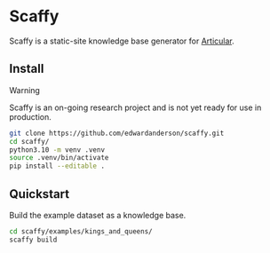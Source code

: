 # Scaffy

Scaffy is a static-site knowledge base generator for [Articular](https://github.com/edwardanderson/articular).

## Install

> [!WARNING]
> Scaffy is an on-going research project and is not yet ready for use in production.

```bash
git clone https://github.com/edwardanderson/scaffy.git
cd scaffy/
python3.10 -m venv .venv
source .venv/bin/activate
pip install --editable .
```

## Quickstart

Build the example dataset as a knowledge base.

```bash
cd scaffy/examples/kings_and_queens/
scaffy build
```
